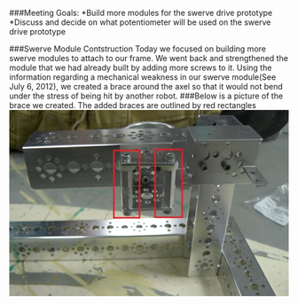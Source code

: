 ###Meeting Goals:
*Build more modules for the swerve drive prototype
*Discuss and decide on what potentiometer will be used on the swerve drive prototype

###Swerve Module Contstruction
Today we focused on building more swerve modules to attach to our frame. We went back and strengthened the module that we had already built by adding 
more screws to it. Using the information regarding a mechanical weakness in our swerve module(See July 6, 2012), we created a brace around the axel so that it would
not bend under the stress of being hit by another robot.
###Below is a picture of the brace we created. The added braces are outlined by red rectangles
![Module Brace](resources/Brace.jpg)